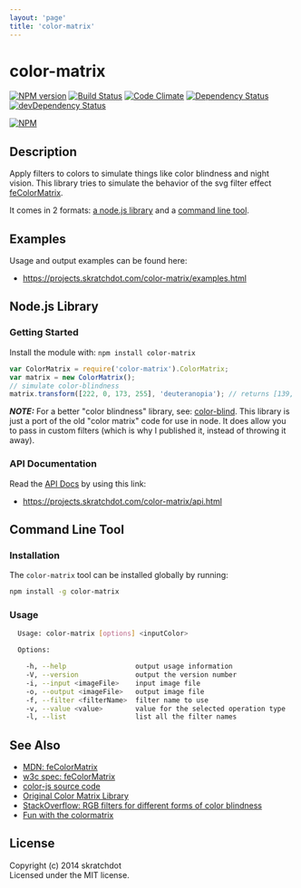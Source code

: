 ```yaml
---
layout: 'page'
title: 'color-matrix'
---
```


# color-matrix

[![NPM version](https://badge.fury.io/js/color-matrix.svg)](http://badge.fury.io/js/color-matrix)
[![Build Status](https://travis-ci.org/skratchdot/color-matrix.png?branch=master)](https://travis-ci.org/skratchdot/color-matrix)
[![Code Climate](https://codeclimate.com/github/skratchdot/color-matrix.png)](https://codeclimate.com/github/skratchdot/color-matrix)
[![Dependency Status](https://david-dm.org/skratchdot/color-matrix.svg)](https://david-dm.org/skratchdot/color-matrix)
[![devDependency Status](https://david-dm.org/skratchdot/color-matrix/dev-status.svg)](https://david-dm.org/skratchdot/color-matrix#info=devDependencies)

[![NPM](https://nodei.co/npm/color-matrix.png)](https://npmjs.org/package/color-matrix)

## Description

Apply filters to colors to simulate things like color blindness and night vision. This
library tries to simulate the behavior of the svg filter effect
[feColorMatrix](https://developer.mozilla.org/en-US/docs/Web/SVG/Element/feColorMatrix).

It comes in 2 formats: [a node.js library](#getting-started) and a
[command line tool](#command-line-tool).

## Examples

Usage and output examples can be found here:

- https://projects.skratchdot.com/color-matrix/examples.html

## Node.js Library

### Getting Started

Install the module with: `npm install color-matrix`

```javascript
var ColorMatrix = require('color-matrix').ColorMatrix;
var matrix = new ColorMatrix();
// simulate color-blindness
matrix.transform([222, 0, 173, 255], 'deuteranopia'); // returns [139, 155, 121, 1]
```

**_NOTE:_** For a better "color blindness" library, see:
[color-blind](http://github.com/skratchdot/color-blind). This library is just a port
of the old "color matrix" code for use in node. It does allow you to pass in custom
filters (which is why I published it, instead of throwing it away).

### API Documentation

Read the [API Docs](https://projects.skratchdot.com/color-matrix/api.html)
by using this link:

- https://projects.skratchdot.com/color-matrix/api.html

## Command Line Tool

### Installation

The `color-matrix` tool can be installed globally by running:

```bash
npm install -g color-matrix
```

### Usage

```bash
  Usage: color-matrix [options] <inputColor>

  Options:

    -h, --help                 output usage information
    -V, --version              output the version number
    -i, --input <imageFile>    input image file
    -o, --output <imageFile>   output image file
    -f, --filter <filterName>  filter name to use
    -v, --value <value>        value for the selected operation type
    -l, --list                 list all the filter names
```

## See Also

- [MDN: feColorMatrix](https://developer.mozilla.org/en-US/docs/Web/SVG/Element/feColorMatrix)
- [w3c spec: feColorMatrix](http://www.w3.org/TR/SVG/filters.html#feColorMatrixElement)
- [color-js source code](https://color-js.googlecode.com/svn/trunk/src/Color.matrix.js)
- [Original Color Matrix Library](http://web.archive.org/web/20081014161121/http://www.colorjack.com/labs/colormatrix/)
- [StackOverflow: RGB filters for different forms of color blindness](http://stackoverflow.com/questions/87146/rgb-filters-for-different-forms-of-color-blindness)
- [Fun with the colormatrix](http://hirntier.blogspot.com/2008/09/fun-with-colormatrix.html)

## License

Copyright (c) 2014 skratchdot  
Licensed under the MIT license.
